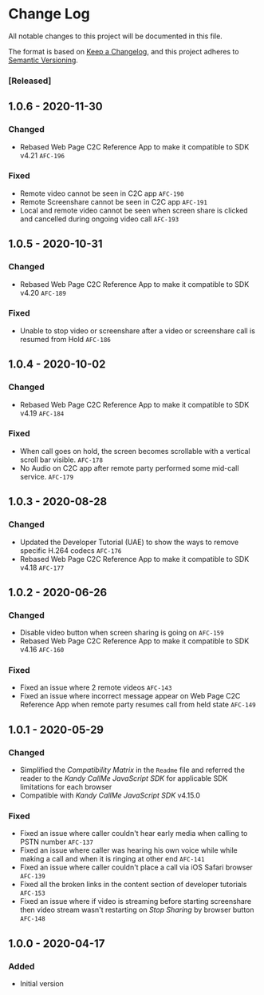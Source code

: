 # Change Log
All notable changes to this project will be documented in this file.

The format is based on [Keep a Changelog](https://keepachangelog.com/en/1.0.0/),
and this project adheres to [Semantic Versioning](https://semver.org/spec/v2.0.0.html).

### [Released]

## 1.0.6 - 2020-11-30

### Changed
- Rebased Web Page C2C Reference App to make it compatible to SDK v4.21    `AFC-196`

### Fixed
- Remote video cannot be seen in C2C app    `AFC-190`
- Remote Screenshare cannot be seen in C2C app    `AFC-191`
- Local and remote video cannot be seen when screen share is clicked and cancelled during ongoing video call    `AFC-193`

## 1.0.5 - 2020-10-31

### Changed
- Rebased Web Page C2C Reference App to make it compatible to SDK v4.20    `AFC-189`

### Fixed
- Unable to stop video or screenshare after a video or screenshare call is resumed from Hold    `AFC-186`

## 1.0.4 - 2020-10-02

### Changed
- Rebased Web Page C2C Reference App to make it compatible to SDK v4.19    `AFC-184`

### Fixed
- When call goes on hold, the screen becomes scrollable with a vertical scroll bar visible.    `AFC-178`
- No Audio on C2C app after remote party performed some mid-call service.    `AFC-179`

## 1.0.3 - 2020-08-28

### Changed
- Updated the Developer Tutorial (UAE) to show the ways to remove specific H.264 codecs    `AFC-176`
- Rebased Web Page C2C Reference App to make it compatible to SDK v4.18    `AFC-177`

## 1.0.2 - 2020-06-26

### Changed
- Disable video button when screen sharing is going on    `AFC-159`
- Rebased Web Page C2C Reference App to make it compatible to SDK v4.16    `AFC-160`

### Fixed
- Fixed an issue where 2 remote videos    `AFC-143`
- Fixed an issue where incorrect message appear on Web Page C2C Reference App when remote party resumes call from held state    `AFC-149`

## 1.0.1 - 2020-05-29

### Changed
- Simplified the *Compatibility Matrix* in the `Readme` file and referred the reader to the *Kandy CallMe JavaScript SDK* for applicable SDK limitations for each browser
- Compatible with *Kandy CallMe JavaScript SDK* v4.15.0

### Fixed
- Fixed an issue where caller couldn't hear early media when calling to PSTN number    `AFC-137`
- Fixed an issue where caller was hearing his own voice while while making a call and when it is ringing at other end    `AFC-141`
- Fixed an issue where caller couldn't place a call via iOS Safari browser    `AFC-139`
- Fixed all the broken links in the content section of developer tutorials    `AFC-153`
- Fixed an issue where if video is streaming before starting screenshare then video stream wasn't restarting on *Stop Sharing* by browser button    `AFC-148`

## 1.0.0 - 2020-04-17

### Added
- Initial version